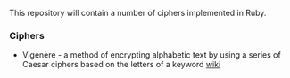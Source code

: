 This repository will contain a number of ciphers implemented in Ruby.

### Ciphers

* Vigenère - a method of encrypting alphabetic text by using a series of Caesar ciphers based on the letters of a keyword [wiki](https://en.wikipedia.org/wiki/Vigen%C3%A8re_cipher)